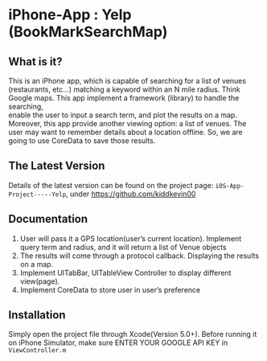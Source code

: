 iPhone-App : Yelp (BookMarkSearchMap)
=====================================


What is it?
-----------

This is an iPhone app, which is capable of searching for a list 
of venues (restaurants, etc...) matching a keyword within an N 
mile radius. Think Google maps.
This app implement a framework (library) to handle the searching,  
enable the user to input a search term, and plot the results on 
a map. Moreover, this app provide another viewing option: a list of 
venues. The user may want to remember details about a location 
offline. So, we are going to use CoreData to save those results.


The Latest Version
------------------

Details of the latest version can be found on the  project page:
```iOS-App-Project-----Yelp```, under https://github.com/kiddkevin00


Documentation
-------------
1. User will pass it a GPS location(user’s current location). 
Implement query term and radius, and it will return a list of 
Venue objects
2. The results will come through a protocol callback. Displaying 
the results on a map.
3. Implement UITabBar, UITableView Controller to display different 
view(page).
4. Implement CoreData to store user in user’s preference


Installation
------------
Simply open the project file through Xcode(Version 5.0+). Before 
running it on iPhone Simulator, make sure ENTER YOUR GOOGLE API KEY in ```ViewController.m```








